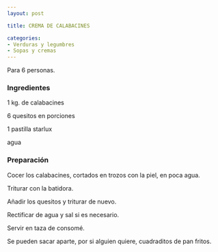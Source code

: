 ```yaml
---
layout: post

title: CREMA DE CALABACINES

categories:
- Verduras y legumbres
- Sopas y cremas
---
```

Para 6 personas.

<h3>Ingredientes</h3>

1 kg. de calabacines

6 quesitos en porciones

1 pastilla starlux

agua

<h3>Preparación</h3>

Cocer los calabacines, cortados en trozos con la piel, en poca agua.

Triturar con la batidora.

Añadir los quesitos y triturar de nuevo.

Rectificar de agua y sal si es necesario.

Servir en taza de consomé.

Se pueden sacar aparte, por si alguien quiere, cuadraditos de pan fritos.

